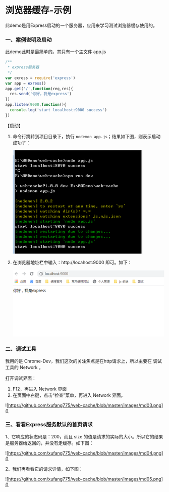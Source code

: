 # 浏览器缓存-示例

此demo是用Express启动的一个服务器，应用来学习测试浏览器缓存使用的。



### 一、案例说明及启动

此demo此时是最简单的。其只有一个主文件 app.js

```javascript
/**
 * express服务器
 */
var exress = require('express')
var app = exress()
app.get('/',function(req,res){
  res.send('你好，我是express')
})
app.listen(9000,function(){
  console.log('start localhost:9000 success')
})
```

【启动】

1. 命令行跳转到项目目录下，执行 `nodemon app.js`；结果如下图，则表示启动成功了：

   ![](https://github.com/xufang775/web-cache/blob/master/images/md01.png)

   

2. 在浏览器地址栏中输入：http://locahost:9000 即可。如下：

   ![](https://github.com/xufang775/web-cache/blob/master/images/md02.png)

   

### 二、调试工具

我用的是 Chrome-Dev，我们这次的关注焦点是在http请求上，所以主要在 调试工具的 Network 。

打开调试界面：

1. F12，再进入 Network 界面
2. 在页面中右键，点击“检查”菜单，再进入 Network 界面。

![https://github.com/xufang775/web-cache/blob/master/images/md03.png]()



### 三、看看Express服务默认的首页请求

1、它响应的状态码是：200，而且 size 的值是请求的实际的大小。所以它的结果是服务器给返回的，并没有走缓存。如下图：

![https://github.com/xufang775/web-cache/blob/master/images/md04.png]()

2、我们再看看它的请求详情，如下图：

![https://github.com/xufang775/web-cache/blob/master/images/md05.png]()


























































